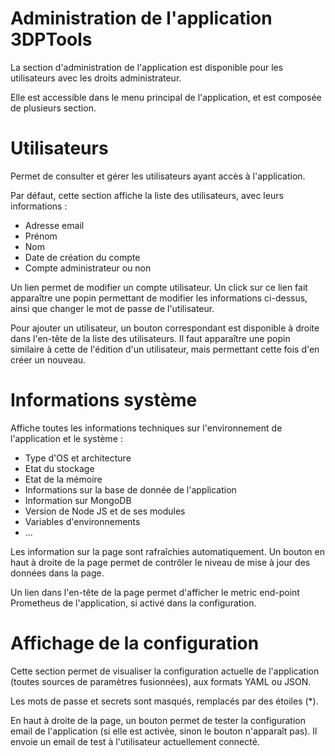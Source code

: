 # Administration de l'application 3DPTools

La section d'administration de l'application est disponible pour les utilisateurs avec les droits administrateur.

Elle est accessible dans le menu principal de l'application, et est composée de plusieurs section.

# Utilisateurs

Permet de consulter et gérer les utilisateurs ayant accès à l'application.

Par défaut, cette section affiche la liste des utilisateurs, avec leurs informations :
- Adresse email
- Prénom
- Nom
- Date de création du compte
- Compte administrateur ou non

Un lien permet de modifier un compte utilisateur. Un click sur ce lien fait apparaître une popin permettant de modifier 
les informations ci-dessus, ainsi que changer le mot de passe de l'utilisateur. 

Pour ajouter un utilisateur, un bouton correspondant est disponible à droite dans l'en-tête de la liste des utilisateurs.
Il faut apparaître une popin similaire à cette de l'édition d'un utilisateur, mais permettant cette fois d'en créer un nouveau.

# Informations système

Affiche toutes les informations techniques sur l'environnement de l'application et le système :
- Type d'OS et architecture
- Etat du stockage
- Etat de la mémoire
- Informations sur la base de donnée de l'application
- Information sur MongoDB
- Version de Node JS et de ses modules
- Variables d'environnements
- ...

Les information sur la page sont rafraîchies automatiquement. Un bouton en haut à droite de la page permet de contrôler 
le niveau de mise à jour des données dans la page.

Un lien dans l'en-tête de la page permet d'afficher le metric end-point Prometheus de l'application, si activé dans la 
configuration.

# Affichage de la configuration

Cette section permet de visualiser la configuration actuelle de l'application (toutes sources de paramètres fusionnées), 
aux formats YAML ou JSON.

Les mots de passe et secrets sont masqués, remplacés par des étoiles (*).

En haut à droite de la page, un bouton permet de tester la configuration email de l'application (si elle est activée, 
sinon le bouton n'apparaît pas). Il envoie un email de test à l'utilisateur actuellement connecté.
